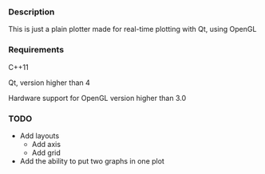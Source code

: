 <h3> Description </h3>

This is just a plain plotter made for real-time plotting with Qt, using OpenGL

<h3> Requirements </h3>

C++11

Qt, version higher than 4

Hardware support for OpenGL version higher than 3.0

<h3> TODO </h3>

- Add layouts
	- Add axis
	- Add grid
- Add the ability to put two graphs in one plot

